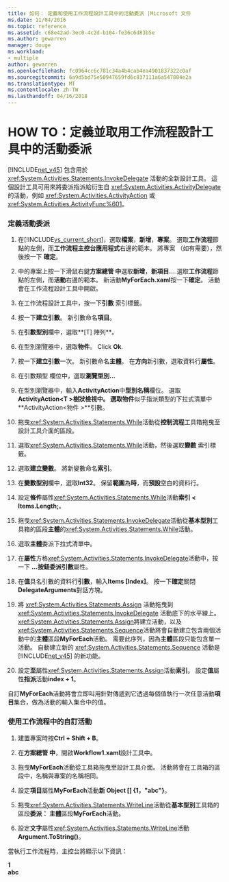 ```yaml
---
title: 如何： 定義和使用工作流程設計工具中的活動委派 |Microsoft 文件
ms.date: 11/04/2016
ms.topic: reference
ms.assetid: c68e42ad-3ec0-4c2d-b104-fe36c6d83b5e
ms.author: gewarren
manager: douge
ms.workload:
- multiple
author: gewarren
ms.openlocfilehash: fc0964cc6c781c34a4b4cab4ea4901837322c0af
ms.sourcegitcommit: 6a9d5bd75e50947659fd6c837111a6a547884e2a
ms.translationtype: MT
ms.contentlocale: zh-TW
ms.lasthandoff: 04/16/2018
---
```

# <a name="how-to-define-and-consume-activity-delegates-in-the-workflow-designer"></a>HOW TO：定義並取用工作流程設計工具中的活動委派
[!INCLUDE[net_v45](../ide/includes/net_v45_md.md)] 包含用於 <xref:System.Activities.Statements.InvokeDelegate> 活動的全新設計工具。 這個設計工具可用來將委派指派給衍生自 <xref:System.Activities.ActivityDelegate> 的活動，例如 <xref:System.Activities.ActivityAction> 或 <xref:System.Activities.ActivityFunc%601>。  
  
### <a name="define-an-activity-delegate"></a>定義活動委派  
  
1.  在[!INCLUDE[vs_current_short](../code-quality/includes/vs_current_short_md.md)]，選取**檔案**，**新增**，**專案**。 選取**工作流程**節點的左側，而**工作流程主控台應用程式**右邊的範本。 將專案 （如有需要），然後按一下 **確定**。  
  
2.  中的專案上按一下滑鼠右鍵**方案總管 中**選取**新增**，**新項目...**.選取**工作流程**節點的左側，而**活動**右邊的範本。 新活動**MyForEach.xaml**按一下**確定**。 活動會在工作流程設計工具中開啟。  
  
3.  在工作流程設計工具中，按一下**引數** 索引標籤。  
  
4.  按一下**建立引數**。 新引數命名**項目**。  
  
5.  在**引數型別**欄中，選取**[T] 陣列**。  
  
6.  在型別瀏覽器中，選取**物件**。 Click **Ok**.  
  
7.  按一下**建立引數**一次。 新引數命名**主體**。 在**方向**新引數，選取資料行**屬性**。  
  
8.  在引數類型 欄位中，選取**瀏覽型別...**  
  
9. 在型別瀏覽器中，輸入**ActivityAction**中**型別名稱**欄位。 選取**ActivityAction\<T >**樹狀檢視中。 選取**物件**似乎指派類型的下拉式清單中**ActivityAction\<物件 >**引數。  
  
10. 拖曳<xref:System.Activities.Statements.While>活動從**控制流程**工具箱拖曳至設計工具介面的區段。  
  
11. 選取<xref:System.Activities.Statements.While>活動，然後選取**變數** 索引標籤。  
  
12. 選取**建立變數**。 將新變數命名**索引**。  
  
13. 在**變數型別**欄中，選取**Int32**。 保留**範圍**為**時**，而**預設**空白的資料行。  
  
14. 設定**條件**屬性<xref:System.Activities.Statements.While>活動**索引 < Items.Length;**。  
  
15. 拖曳<xref:System.Activities.Statements.InvokeDelegate>活動從**基本型別**工具箱的區段**主體**的<xref:System.Activities.Statements.While>活動。  
  
16. 選取**主體**委派下拉式清單中。  
  
17. 在**屬性**方格<xref:System.Activities.Statements.InvokeDelegate>活動中，按一下  **...**按鈕**委派引數**屬性。  
  
18. 在**值**具名引數的資料行**引數**，輸入**Items [Index]**。 按一下**確定**關閉**DelegateArguments**對話方塊。  
  
19. 將 <xref:System.Activities.Statements.Assign> 活動拖曳到 <xref:System.Activities.Statements.InvokeDelegate> 活動底下的水平線上。 <xref:System.Activities.Statements.Assign>將建立活動，以及<xref:System.Activities.Statements.Sequence>活動將會自動建立包含兩個活動中的**主體**區段**MyForEach**活動。 需要此序列，因為**主體**區段只能包含單一活動。 自動建立新的 <xref:System.Activities.Statements.Sequence> 活動是 [!INCLUDE[net_v45](../ide/includes/net_v45_md.md)] 的新功能。  
  
20. 設定**至**屬性<xref:System.Activities.Statements.Assign>活動**索引**。 設定**值**屬性**指派**活動**index + 1**。  
  
 自訂**MyForEach**活動將會立即叫用針對傳遞到它透過每個值執行一次任意活動**項目**集合，做為活動的輸入集合中的值。  
  
### <a name="use-the-custom-activity-in-a-workflow"></a>使用工作流程中的自訂活動  
  
1.  建置專案時按**Ctrl + Shift + B**。  
  
2.  在**方案總管 中**，開啟**Workflow1.xaml**設計工具中。  
  
3.  拖曳**MyForEach**活動從工具箱拖曳至設計工具介面。 活動將會在工具箱的區段中，名稱與專案的名稱相同。  
  
4.  設定**項目**屬性**MyForEach**活動**新 Object [] {1，"abc"}**。  
  
5.  拖曳<xref:System.Activities.Statements.WriteLine>活動從**基本型別**工具箱的區段**委派： 主體**區段**MyForEach**活動。  
  
6.  設定**文字**屬性<xref:System.Activities.Statements.WriteLine>活動**Argument.ToString()**。  
  
 當執行工作流程時，主控台將顯示以下資訊：  
  
 **1**   
**abc**